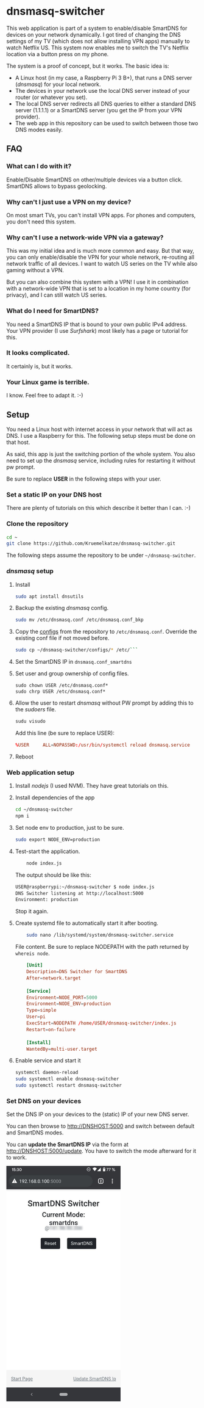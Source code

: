 # dnsmasq-switcher

This web application is part of a system to enable/disable SmartDNS for devices on your network dynamically. I got tired of changing the DNS settings of my TV (which does not allow installing VPN apps) manually to watch Netflix US. This system now enables me to switch the TV's Netflix location via a button press on my phone.

The system is a proof of concept, but it works. The basic idea is:

-   A Linux host (in my case, a Raspberry Pi 3 B+), that runs a DNS server (_dnsmasq_) for your local network.
-   The devices in your network use the local DNS server instead of your router (or whatever you set).
-   The local DNS server redirects all DNS queries to either a standard DNS server (1.1.1.1) or a SmartDNS server (you get the IP from your VPN provider).
-   The web app in this repository can be used to switch between those two DNS modes easily.

## FAQ

### What can I do with it?

Enable/Disable SmartDNS on other/multiple devices via a button click. SmartDNS allows to bypass geolocking.

### Why can't I just use a VPN on my device?

On most smart TVs, you can't install VPN apps. For phones and computers, you don't need this system.

### Why can't I use a network-wide VPN via a gateway?

This was my initial idea and is much more common and easy. But that way, you can only enable/disable the VPN for your whole network, re-routing all network traffic of all devices. I want to watch US series on the TV while also gaming without a VPN.

But you can also combine this system with a VPN! I use it in combination with a network-wide VPN that is set to a location in my home country (for privacy), and I can still watch US series.

### What do I need for SmartDNS?

You need a SmartDNS IP that is bound to your own public IPv4 address. Your VPN provider (I use _Surfshark_) most likely has a page or tutorial for this.

### It looks complicated.

It certainly is, but it works.

### Your Linux game is terrible.

I know. Feel free to adapt it. :-)

## Setup

You need a Linux host with internet access in your network that will act as DNS. I use a Raspberry for this. The following setup steps must be done on that host.

As said, this app is just the switching portion of the whole system. You also need to set up the _dnsmasq_ service, including rules for restarting it without pw prompt.

Be sure to replace **USER** in the following steps with your user.

### Set a static IP on your DNS host

There are plenty of tutorials on this which describe it better than I can. :-)

### Clone the repository

```bash
cd ~
git clone https://github.com/Kruemelkatze/dnsmasq-switcher.git
```

The following steps assume the repository to be under `~/dnsmasq-switcher`.

### _dnsmasq_ setup

1. Install

    ```bash
    sudo apt install dnsutils
    ```

2. Backup the existing _dnsmasq_ config.

    ```bash
    sudo mv /etc/dnsmasq.conf /etc/dnsmasq.conf_bkp
    ```

3. Copy the [configs](configs) from the repository to `/etc/dnsmasq.conf`. Override the existing conf file if not moved before.

    ````bash
    sudo cp ~/dnsmasq-switcher/configs/* /etc/```
    ````

4. Set the SmartDNS IP in `dnsmasq.conf_smartdns`

5. Set user and group ownership of config files.

    ```
    sudo chown USER /etc/dnsmasq.conf*
    sudo chrp USER /etc/dnsmasq.conf*
    ```

6. Allow the user to restart _dnsmasq_ without PW prompt by adding this to the _sudoers_ file.

    ```bash
    sudu visudo
    ```

    Add this line (be sure to replace USER):

    ```conf
    %USER     ALL=NOPASSWD:/usr/bin/systemctl reload dnsmasq.service
    ```

7. Reboot

### Web application setup

1. Install *nodejs* (I used NVM). They have great tutorials on this.

2. Install dependencies of the app

    ```bash
    cd ~/dnsmasq-switcher
    npm i
    ```

3. Set node env to production, just to be sure.

    ```bash
    sudo export NODE_ENV=production
    ```

4. Test-start the application.

    ```bash
        node index.js
    ```

    The output should be like this:

    ```bash
    USER@raspberrypi:~/dnsmasq-switcher $ node index.js
    DNS Switcher listening at http://localhost:5000
    Environment: production
    ```

    Stop it again.

5. Create systemd file to automatically start it after booting.

    ```bash
        sudo nano /lib/systemd/system/dnsmasq-switcher.service
    ```

    File content. Be sure to replace NODEPATH with the path returned by `whereis node`.

    ```conf
        [Unit]
        Description=DNS Switcher for SmartDNS
        After=network.target

        [Service]
        Environment=NODE_PORT=5000
        Environment=NODE_ENV=production
        Type=simple
        User=pi
        ExecStart=NODEPATH /home/USER/dnsmasq-switcher/index.js
        Restart=on-failure

        [Install]
        WantedBy=multi-user.target
    ```

6. Enable service and start it
    ```bash
    systemctl daemon-reload
    sudo systemctl enable dnsmasq-switcher
    sudo systemctl restart dnsmasq-switcher
    ```

### Set DNS on your devices

Set the DNS IP on your devices to the (static) IP of your new DNS server.

You can then browse to [http://DNSHOST:5000](http://DNSHOST:5000) and switch between default and SmartDNS modes.

You can **update the SmartDNS IP** via the form at [http://DNSHOST:5000/update](http://DNSHOST:5000/update). You have to switch the mode afterward for it to work.

[<img width="300" alt="DNS switching app on phone" src="public/phone_img.jpg"/>](public/phone_img.jpg)
